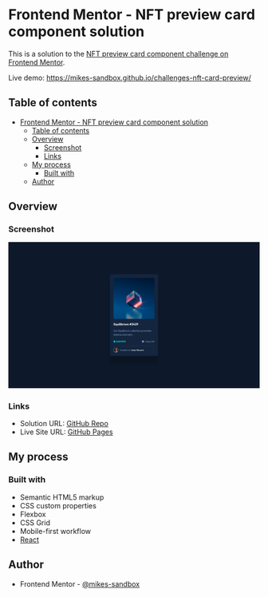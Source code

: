 # Frontend Mentor - NFT preview card component solution

This is a solution to the [NFT preview card component challenge on Frontend Mentor](https://www.frontendmentor.io/challenges/nft-preview-card-component-SbdUL_w0U).

Live demo: https://mikes-sandbox.github.io/challenges-nft-card-preview/

## Table of contents
- [Frontend Mentor - NFT preview card component solution](#frontend-mentor---nft-preview-card-component-solution)
  - [Table of contents](#table-of-contents)
  - [Overview](#overview)
    - [Screenshot](#screenshot)
    - [Links](#links)
  - [My process](#my-process)
    - [Built with](#built-with)
  - [Author](#author)

## Overview

### Screenshot

![](screenshot.png)

### Links

- Solution URL: [GitHub Repo](https://github.com/mikes-sandbox/challenges-nft-card-preview)
- Live Site URL: [GitHub Pages](https://mikes-sandbox.github.io/challenges-nft-card-preview/)

## My process

### Built with

- Semantic HTML5 markup
- CSS custom properties
- Flexbox
- CSS Grid
- Mobile-first workflow
- [React](https://reactjs.org/)

## Author

- Frontend Mentor - [@mikes-sandbox](https://www.frontendmentor.io/profile/mikes-sandbox)
